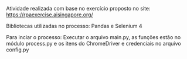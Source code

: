 Atividade realizada com base no exercício proposto no site: https://rpaexercise.aisingapore.org/

Bibliotecas utilizadas no processo:
Pandas e
Selenium 4

Para inciar o processo:
Executar o arquivo main.py, as funções estão no módulo process.py e os itens do ChromeDriver e credenciais no arquivo config.py
